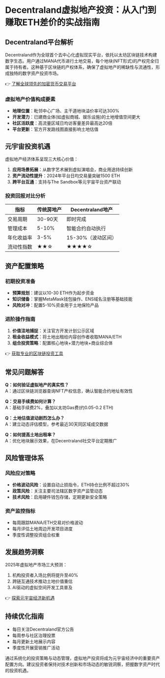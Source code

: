 # Decentraland虚拟地产投资：从入门到赚取ETH差价的实战指南

## Decentraland平台解析
Decentraland作为全球首个去中心化虚拟现实平台，依托以太坊区块链技术构建数字生态。用户通过MANA代币进行土地交易，每个地块(NFT形式)的产权完全归属于持有者。这种基于区块链的产权体系，确保了虚拟地产的稀缺性与流通性，形成独特的数字资产投资市场。

👉 [了解全球领先的加密货币交易平台](https://bit.ly/okx_welcome)

### 虚拟地产价值构成要素
- **地理位置**：毗邻中心广场、主干道地块溢价率可达300%
- **开发潜力**：已建商业体(如虚拟商城、娱乐设施)的土地增值空间更大
- **社区活跃度**：高流量区域日均访客量差异最高达20倍
- **平台更新**：官方开发路线图直接影响土地估值

## 元宇宙投资机遇
虚拟地产经济体系呈现三大核心价值：
1. **应用场景拓展**：从数字艺术展到虚拟演唱会，商业用途持续创新
2. **资产流动性提升**：2024年平台日均交易量突破1500 ETH
3. **跨平台互通**：支持与The Sandbox等元宇宙平台资产联动

### 投资回报对比分析
| 指标        | 传统房地产 | Decentraland地产 |
|-------------|------------|------------------|
| 交易周期    | 30-90天    | 即时完成         |
| 管理成本    | 5-10%      | 智能合约自动执行 |
| 年化收益率  | 3-5%       | 15-30%（波动区间）|
| 流动性指数  | ★★☆        | ★★★★☆           |

## 资产配置策略
### 初期投资准备
- **预算规划**：建议以10-30 ETH作为起步资金
- **知识储备**：掌握MetaMask钱包操作、ENS域名注册等基础技能
- **风险对冲**：配置5-10%资金用于土地保险产品

### 进阶操作指南
1. **价值洼地捕捉**：关注官方开发计划公示区域
2. **租金收益模式**：将土地出租给内容创作者收取MANA/ETH
3. **组合投资策略**：配置核心地块+潜力地块+商业综合体

👉 [获取专业的区块链投资工具](https://bit.ly/okx_welcome)

## 常见问题解答
**Q：如何验证虚拟地产的真实性？**  
A：通过区块链浏览器查询NFT产权信息，确认智能合约地址有效性

**Q：交易手续费如何计算？**  
A：基础手续费2%，叠加以太坊Gas费(约0.05-0.2 ETH)

**Q：土地估值波动剧烈怎么办？**  
A：建立动态评估模型，参考最近30天同区域成交数据

**Q：如何提高土地出租率？**  
A：优化地块展示效果，在Decentraland社交平台定期推广

## 风险管理体系
### 风险应对策略
- **价格波动风险**：设置自动止损指令，ETH持仓比例不超过30%
- **政策风险**：关注主要司法辖区数字资产监管动态
- **技术风险**：启用硬件钱包存储，定期更新安全策略

### 资产监控指标
- 每周跟踪MANA/ETH交易对价格波动
- 每月评估土地周边开发项目进度
- 季度性调整投资组合权重

## 发展趋势洞察
2025年虚拟地产市场三大预测：
1. 机构投资者入场比例将提升至40%
2. 跨链互通技术推动土地价值重估
3. AI驱动的虚拟空间开发工具普及

👉 [探索元宇宙经济新机遇](https://bit.ly/okx_welcome)

## 持续优化指南
- 每日关注Decentraland官方公告
- 每周参与社区治理投票
- 每月更新土地展示内容
- 季度性开展营销推广活动

通过系统化的投资策略与动态管理，虚拟地产投资将成为元宇宙经济中的重要资产配置方向。建议投资者保持对技术创新和市场动态的敏锐洞察，把握数字资产时代的投资机遇。